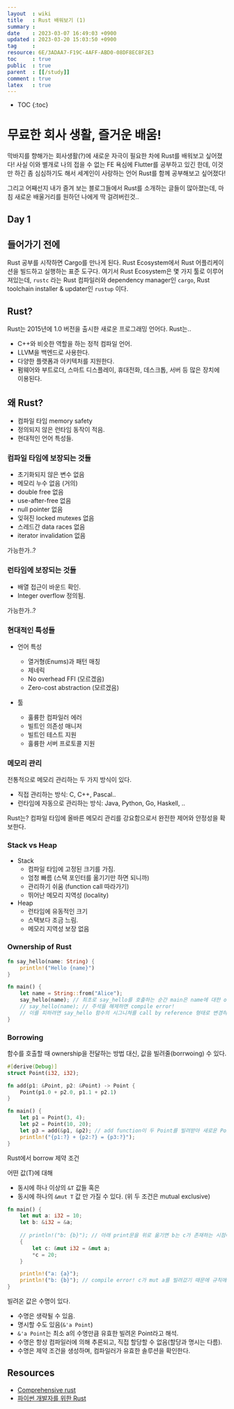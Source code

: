 ```yaml
---
layout  : wiki
title   : Rust 배워보기 (1) 
summary :  
date    : 2023-03-07 16:49:03 +0900
updated : 2023-03-20 15:03:50 +0900
tag     : 
resource: 6E/3ADAA7-F19C-4AFF-ABD0-08DF8EC8F2E3
toc     : true
public  : true
parent  : [[/study]] 
comment : true
latex   : true 
---
```

* TOC
{:toc}

# 무료한 회사 생활, 즐거운 배움!
막바지를 향해가는 회사생활(?)에 새로운 자극이 필요한 차에 Rust를 배워보고 싶어졌다! 사실 이와 별개로 나의 접을 수 없는 FE 욕심에 Flutter를 공부하고 있긴 한데, 이것만 하긴 좀 심심하기도 해서 세계인이 사랑하는 언어 Rust를 함께 공부해보고 싶어졌다! 

그리고 어째선지 내가 즐겨 보는 블로그들에서 Rust를 소개하는 글들이 많아졌는데, 마침 새로운 배울거리를 원하던 나에게 딱 걸려버린것.. 

## Day 1

## 들어가기 전에 
Rust 공부를 시작하면 Cargo를 만나게 된다. Rust Ecosystem에서 Rust 어플리케이션을 빌드하고 실행하는 표준 도구다. 여기서 Rust Ecosystem은 몇 가지 툴로 이루어져있는데, `rustc` 라는 Rust 컴파일러와 dependency manager인 `cargo`, Rust toolchain installer & updater인 `rustup` 이다.

## Rust?
Rust는 2015년에 1.0 버전을 출시한 새로운 프로그래밍 언어다. Rust는..

- C++와 비슷한 역할을 하는 정적 컴파일 언어.
- LLVM을 백엔드로 사용한다.
- 다양한 플랫폼과 아키텍처를 지원한다.
- 펌웨어와 부트로더, 스마트 디스플레이, 휴대전화, 데스크톱, 서버 등 많은 장치에 이용된다.

## 왜 Rust?

- 컴파일 타임 memory safety
- 정의되지 않은 런타임 동작이 적음.
- 현대적인 언어 특성들.

### 컴파일 타임에 보장되는 것들
- 초기화되지 않은 변수 없음
- 메모리 누수 없음 (거의)
- double free 없음
- use-after-free 없음
- null pointer 없음
- 잊혀진 locked mutexes 없음
- 스레드간 data races 없음
- iterator invalidation 없음

가능한가..?

### 런타임에 보장되는 것들
- 배열 접근이 바운드 확인.
- Integer overflow 정의됨.

가능한가..?

### 현대적인 특성들
- 언어 특성
  - 열거형(Enums)과 패턴 매칭
  - 제네릭
  - No overhead FFI (모르겠음)
  - Zero-cost abstraction (모르겠음)

- 툴
  - 훌륭한 컴파일러 에러 
  - 빌트인 의존성 매니저
  - 빌트인 테스트 지원
  - 훌륭한 서버 프로토콜 지원

### 메모리 관리
전통적으로 메모리 관리하는 두 가지 방식이 있다.
- 직접 관리하는 방식: C, C++, Pascal..
- 런타임에 자동으로 관리하는 방식: Java, Python, Go, Haskell, ..

Rust는? 컴파일 타임에 올바른 메모리 관리를 강요함으로서 완전한 제어와 안정성을 확보한다.

### Stack vs Heap

- Stack
  - 컴파일 타임에 고정된 크기를 가짐.
  - 엄청 빠름 (스택 포인터를 옮기기만 하면 되니까)
  - 관리하기 쉬움 (function call 따라가기)
  - 뛰어난 메모리 지역성 (locality)
- Heap
  - 런타임에 유동적인 크기
  - 스택보다 조금 느림.
  - 메모리 지역성 보장 없음

### Ownership of Rust
```rust
fn say_hello(name: String) {
    println!("Hello {name}")
}

fn main() {
    let name = String::from("Alice");
    say_hello(name); // 최초로 say_hello를 호출하는 순간 main은 name에 대한 ownership을 포기한다.
    // say_hello(name); // 주석을 해제하면 compile error!
    // 이를 피하려면 say_hello 함수의 시그니쳐를 call by reference 형태로 변경하고 name의 reference(&name)을 넘기거거나, 명시적으로 .clone()을 이용해야 함.
}
```

### Borrowing
함수를 호출할 때 ownership을 전달하는 방법 대신, 값을 빌려줄(borrwoing) 수 있다.
```rust
#[derive(Debug)]
struct Point(i32, i32);

fn add(p1: &Point, p2: &Point) -> Point {
    Point(p1.0 + p2.0, p1.1 + p2.1)
}

fn main() {
    let p1 = Point(3, 4);
    let p2 = Point(10, 20);
    let p3 = add(&p1, &p2); // add function이 두 Point를 빌려받아 새로운 Point를 반환한다.
    println!("{p1:?} + {p2:?} = {p3:?}");
}
```

Rust에서 borrow 제약 조건

어떤 값(T)에 대해
- 동시에 하나 이상의 `&T` 값들 혹은
- 동시에 하나의 `&mut T` 값
만 가질 수 있다. (위 두 조건은 mutual exclusive)

```rust
fn main() {
    let mut a: i32 = 10;
    let b: &i32 = &a;
    
    // println!("b: {b}"); // 아래 print문을 위로 옮기면 b는 c가 존재하는 시점에 useless 하다는 것을 컴파일러가 알기때문에 에러 없음. 
    {
        let c: &mut i32 = &mut a;
        *c = 20;
    }

    println!("a: {a}");
    println!("b: {b}"); // compile error! c가 mut a를 빌려갔기 때문에 규칙에 위배!
}
```

빌려온 값은 수명이 있다.
- 수명은 생략될 수 있음.
- 명시할 수도 있음(`&'a Point`)
- `&'a Point`는 최소 a의 수명만큼 유효한 빌려온 Point라고 해석.
- 수명은 항상 컴파일러에 의해 추론되고, 직접 할당할 수 없음(할당과 명시는 다름).
- 수명은 제약 조건을 생성하며, 컴파일러가 유효한 솔루션을 확인한다. 


## Resources
- [Comprehensive rust](https://github.com/google/comprehensive-rust)
- [파이썬 개발자를 위한 Rust](https://indosaram.github.io/rust-python-book/)

